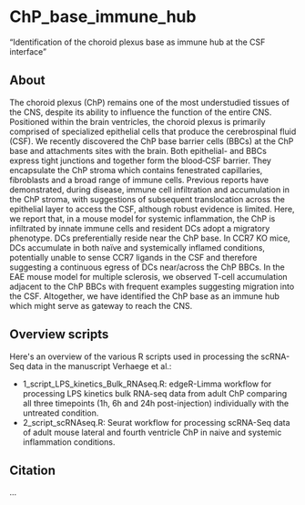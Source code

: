 # ChP_base_immune_hub
“Identification of the choroid plexus base as immune hub at the CSF interface”

## About

The choroid plexus (ChP) remains one of the most understudied tissues of the CNS, despite its ability to influence the function of the entire CNS. Positioned within the brain ventricles, the choroid plexus is primarily comprised of  specialized epithelial cells that produce the cerebrospinal fluid (CSF). We recently discovered the ChP base barrier cells (BBCs) at the ChP base and attachments sites with the brain. Both epithelial- and BBCs express tight junctions and together form the blood‑CSF barrier. They encapsulate the ChP stroma which contains fenestrated capillaries, fibroblasts and a broad range of immune cells. Previous reports have demonstrated, during disease, immune cell infiltration and accumulation in the ChP stroma, with suggestions of subsequent translocation across the epithelial layer to access the CSF, although robust evidence is limited. Here, we report that, in a mouse model for systemic inflammation, the ChP is infiltrated by innate immune cells and resident DCs adopt a migratory phenotype. DCs preferentially reside near the ChP base. In CCR7 KO mice, DCs accumulate in both naïve and systemically inflamed conditions, potentially unable to sense CCR7 ligands in the CSF and therefore suggesting a continuous egress of DCs near/across the ChP BBCs. In the EAE mouse model for multiple sclerosis, we observed T-cell accumulation adjacent to the ChP BBCs with frequent examples suggesting migration into the CSF. Altogether, we have identified the ChP base as an immune hub which might serve as gateway to reach the CNS.


## Overview scripts

Here's an overview of the various R scripts used in processing the scRNA-Seq data in the manuscript Verhaege et al.:
- 1_script_LPS_kinetics_Bulk_RNAseq.R: edgeR-Limma workflow for processing LPS kinetics bulk RNA-seq data from adult ChP comparing all three timepoints (1h, 6h and 24h post-injection) individually with the untreated condition.
- 2_script_scRNAseq.R: Seurat workflow for processing scRNA-Seq data of adult mouse lateral and fourth ventricle ChP in naive and systemic inflammation conditions.

## Citation

...
